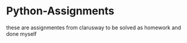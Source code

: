 # Python-Assignments
these are assignmentes from clarusway to be solved as homework and done myself
